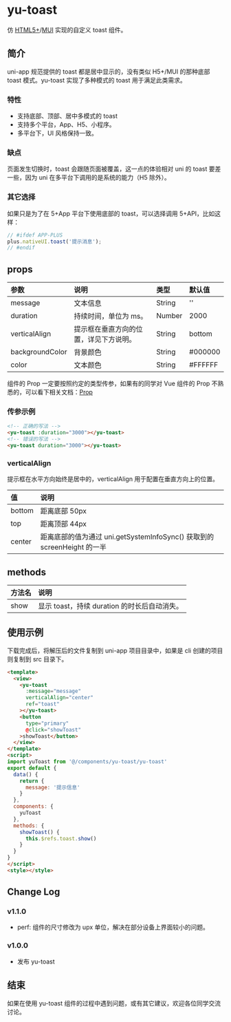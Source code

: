 # yu-toast
仿 [HTML5+](http://www.html5plus.org/doc/zh_cn/nativeui.html#plus.nativeUI.toast)/[MUI](http://dev.dcloud.net.cn/mui/ui/#toast) 实现的自定义 toast 组件。
## 简介
uni-app 规范提供的 toast 都是居中显示的，没有类似 H5+/MUI 的那种底部 toast 模式。yu-toast 实现了多种模式的 toast 用于满足此类需求。
### 特性

* 支持底部、顶部、居中多模式的 toast
* 支持多个平台，App、H5、小程序。
* 多平台下，UI 风格保持一致。

### 缺点
页面发生切换时，toast 会跟随页面被覆盖，这一点的体验相对 uni 的 toast 要差一些，因为 uni 在多平台下调用的是系统的能力（H5 除外）。

### 其它选择
如果只是为了在 5+App 平台下使用底部的 toast，可以选择调用 5+API，比如这样：
```javascript
// #ifdef APP-PLUS
plus.nativeUI.toast('提示消息');
// #endif
```

## props
|参数|说明|类型|默认值|
|:-|:-|:-|:-|
|message|文本信息|String|''|
|duration|持续时间，单位为 ms。|Number|2000|
|verticalAlign|提示框在垂直方向的位置，详见下方说明。|String|bottom|
|backgroundColor|背景颜色|String|#000000|
|color|文本颜色|String|#FFFFFF|

组件的 Prop 一定要按照约定的类型传参，如果有的同学对 Vue 组件的 Prop 不熟悉的，可以看下相关文档：[Prop](https://cn.vuejs.org/v2/guide/components-props.html#Prop-%E7%B1%BB%E5%9E%8B)

### 传参示例
```html
<!-- 正确的写法 -->
<yu-toast :duration="3000"></yu-toast>
<!-- 错误的写法 -->
<yu-toast duration="3000"></yu-toast>
```
### verticalAlign
提示框在水平方向始终是居中的，verticalAlign 用于配置在垂直方向上的位置。

|值|说明|
|:-|:-|
|bottom|距离底部 50px|
|top|距离顶部 44px|
|center|距离底部的值为通过 uni.getSystemInfoSync() 获取到的 screenHeight 的一半|

## methods
|方法名|说明|
|:-|:-|
|show|显示 toast，持续 duration 的时长后自动消失。|

## 使用示例
下载完成后，将解压后的文件复制到 uni-app 项目目录中，如果是 cli 创建的项目则复制到 src 目录下。
```html
<template>
  <view>
    <yu-toast
      :message="message"
      verticalAlign="center"
      ref="toast"
    ></yu-toast>
    <button
      type="primary"
      @click="showToast"
    >showToast</button>
  </view>
</template>
<script>
import yuToast from '@/components/yu-toast/yu-toast'
export default {
  data() {
    return {
      message: '提示信息'
    }
  },
  components: {
    yuToast
  },
  methods: {
    showToast() {
      this.$refs.toast.show()
    }
  }
}
</script>
<style></style>
```
## Change Log
### v1.1.0

* perf: 组件的尺寸修改为 upx 单位，解决在部分设备上界面较小的问题。

### v1.0.0

* 发布 yu-toast

## 结束
如果在使用 yu-toast 组件的过程中遇到问题，或有其它建议，欢迎各位同学交流讨论。